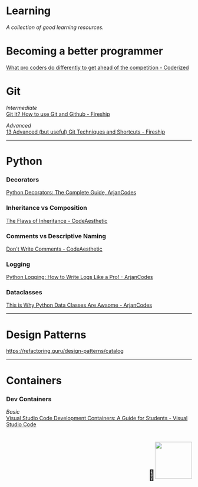 # Learning
_A collection of good learning resources._

# Becoming a better programmer

[What pro coders do differently to get ahead of the competition - Coderized](https://www.youtube.com/watch?v=q1qKv5TBaOA)

# Git

_Intermediate_\
[Git It? How to use Git and Github - Fireship](https://youtu.be/HkdAHXoRtos)

_Advanced_\
[13 Advanced (but useful) Git Techniques and Shortcuts - Fireship](https://youtu.be/ecK3EnyGD8o)

___
# Python

### Decorators

[Python Decorators: The Complete Guide, ArjanCodes](https://youtu.be/QH5fw9kxDQA)

### Inheritance vs Composition

[The Flaws of Inheritance - CodeAesthetic](https://youtu.be/hxGOiiR9ZKg)

### Comments vs Descriptive Naming

[Don't Write Comments - CodeAesthetic](https://youtu.be/Bf7vDBBOBUA)

### Logging

[Python Logging: How to Write Logs Like a Pro! - ArjanCodes](https://youtu.be/pxuXaaT1u3k)

### Dataclasses

[This is Why Python Data Classes Are Awsome - ArjanCodes](https://youtu.be/CvQ7e6yUtnw)

___

# Design Patterns

https://refactoring.guru/design-patterns/catalog


___

# Containers

### Dev Containers

_Basic_\
[Visual Studio Code Development Containers: A Guide for Students - Visual Studio Code](https://youtu.be/Uvf2FVS1F8k)

<p>
  <h1 align="right"><b>🦆<img src="" alt="" width="100"></h1>
</p>
